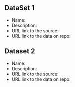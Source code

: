 ## DataSet 1
- Name:
- Description:
- URL link to the source:
- URL link to the data on repo:

## Dataset 2
- Name:
- Description:
- URL link to the source:
- URL link to the data on repo:
